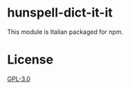 # hunspell-dict-it-it

This module is Italian packaged for npm.

# License

[GPL-3.0](https://github.com/kwonoj/hunspell-dict/blob/master/packages/it-it/LICENSE)